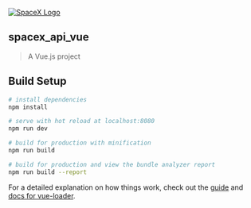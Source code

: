 <a href="http://spacexdb.com"><img src="http://spacexdb.com/static/img/spacex_logo_small.7f46b5b.png" title="SpaceX Logo" alt="SpaceX Logo"></a>

## spacex_api_vue

> A Vue.js project

## Build Setup

``` bash
# install dependencies
npm install

# serve with hot reload at localhost:8080
npm run dev

# build for production with minification
npm run build

# build for production and view the bundle analyzer report
npm run build --report
```

For a detailed explanation on how things work, check out the [guide](http://vuejs-templates.github.io/webpack/) and [docs for vue-loader](http://vuejs.github.io/vue-loader).
